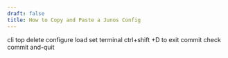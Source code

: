 ```yaml
---
draft: false
title: How to Copy and Paste a Junos Config
---
```


cli
top
delete
configure
load set terminal 
ctrl+shift +D to exit
commit check
commit and-quit
